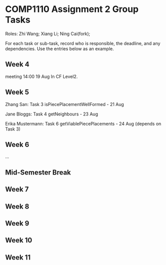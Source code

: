 # COMP1110 Assignment 2 Group Tasks
Roles:
Zhi Wang;
Xiang Li;
Ning Cai(fork);

For each task or sub-task, record who is responsible, the deadline, and any dependencies.
Use the entries below as an example.

## Week 4

meeting 14:00 19 Aug  In CF Level2.

## Week 5

Zhang San: Task 3 isPiecePlacementWellFormed - 21 Aug

Jane Bloggs: Task 4 getNeighbours - 23 Aug

Erika Mustermann: Task 6 getViablePiecePlacements - 24 Aug (depends on Task 3)

## Week 6

...

## Mid-Semester Break

## Week 7

## Week 8

## Week 9

## Week 10

## Week 11
